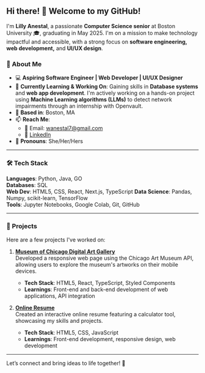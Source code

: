 ## Hi there! 👋 Welcome to my GitHub!

I'm **Lilly Anestal**, a passionate **Computer Science senior** at Boston University 🎓, graduating in May 2025. I'm on a mission to make technology impactful and accessible, with a strong focus on **software engineering, web development,** and **UI/UX design**.

### 🌟 About Me
- 💻 **Aspiring Software Engineer | Web Developer | UI/UX Designer**
- 🌱 **Currently Learning & Working On**: Gaining skills in **Database systems** and **web app development**. I'm actively working on a hands-on project using **Machine Learning algorithms (LLMs)** to detect network impairments through an internship with Openvault.
- 📍 **Based in**: Boston, MA
- 📫 **Reach Me**:  
    - 📧 Email: [wanestal7@gmail.com](mailto:wanestal7@gmail.com)
    - 💼 [LinkedIn](https://www.linkedin.com/in/lilly-anestal-0684a6337/?trk=opento_sprofile_topcard)
- 🌈 **Pronouns**: She/Her/Hers

---

### 🛠️ Tech Stack
**Languages**: Python, Java, GO  
**Databases**: SQL  
**Web Dev**: HTML5, CSS, React, Next.js, TypeScript 
**Data Science**: Pandas, Numpy, scikit-learn, TensorFlow  
**Tools**: Jupyter Notebooks, Google Colab, Git, GitHub  

---

### 🚀 Projects
Here are a few projects I've worked on:

1. **[Museum of Chicago Digital Art Gallery](https://github.com/lillyane-937/mp-2)**  
   Developed a responsive web page using the Chicago Art Museum API, allowing users to explore the museum's artworks on their mobile devices.  
   - **Tech Stack**: HTML5, React, TypeScript, Styled Components  
   - **Learnings**: Front-end and back-end development of web applications, API integration  

2. **[Online Resume](https://github.com/lillyane-937/mp-1)**  
   Created an interactive online resume featuring a calculator tool, showcasing my skills and projects.  
   - **Tech Stack**: HTML5, CSS, JavaScript  
   - **Learnings**: Front-end development, responsive design, web development  

---

Let’s connect and bring ideas to life together! 🌟
